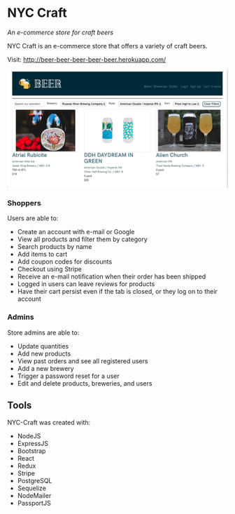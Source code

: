 # NYC Craft

*An e-commerce store for craft beers*

NYC Craft is an e-commerce store that offers a variety of craft beers.

Visit: http://beer-beer-beer-beer-beer.herokuapp.com/ 

![Alt text](imgs/NYCCraft.png?raw=true "Title")

### Shoppers

Users are able to:

* Create an account with e-mail or Google
* View all products and filter them by category
* Search products by name
* Add items to cart
* Add coupon codes for discounts
* Checkout using Stripe
* Receive an e-mail notification when their order has been shipped
* Logged in users can leave reviews for products
* Have their cart persist even if the tab is closed, or they log on to their account

### Admins

Store admins are able to:

* Update quantities
* Add new products
* View past orders and see all registered users
* Add a new brewery
* Trigger a password reset for a user
* Edit and delete products, breweries, and users

## Tools

NYC-Craft was created with:

* NodeJS
* ExpressJS
* Bootstrap
* React
* Redux
* Stripe
* PostgreSQL
* Sequelize
* NodeMailer
* PassportJS